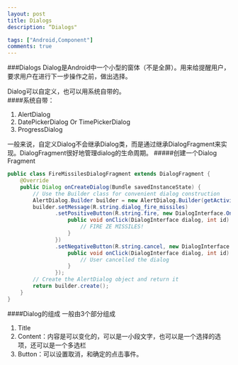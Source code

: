 ```yaml
---
layout: post
title: Dialogs
description: “Dialogs"

tags: ["Android,Component"]
comments: true
---
```


###Dialogs
Dialog是Android中一个小型的窗体（不是全屏）。用来给提醒用户，要求用户在进行下一步操作之前，做出选择。

Dialog可以自定义，也可以用系统自带的。  
####系统自带：   
1. AlertDialog
2. DatePickerDialog Or TimePickerDialog
3. ProgressDialog

一般来说，自定义Dialog不会继承Dialog类，而是通过继承DialogFragment来实现。DialogFragment很好地管理dialog的生命周期。
#####创建一个Dialog Fragment
```java
public class FireMissilesDialogFragment extends DialogFragment {
    @Override
    public Dialog onCreateDialog(Bundle savedInstanceState) {
        // Use the Builder class for convenient dialog construction
        AlertDialog.Builder builder = new AlertDialog.Builder(getActivity());
        builder.setMessage(R.string.dialog_fire_missiles)
               .setPositiveButton(R.string.fire, new DialogInterface.OnClickListener() {
                   public void onClick(DialogInterface dialog, int id) {
                       // FIRE ZE MISSILES!
                   }
               })
               .setNegativeButton(R.string.cancel, new DialogInterface.OnClickListener() {
                   public void onClick(DialogInterface dialog, int id) {
                       // User cancelled the dialog
                   }
               });
        // Create the AlertDialog object and return it
        return builder.create();
    }
}
```

####Dialog的组成
一般由3个部分组成    

1. Title 
2. Content：内容是可以变化的，可以是一小段文字，也可以是一个选择的选项，还可以是一个多选栏
3. Button：可以设置取消，和确定的点击事件。

